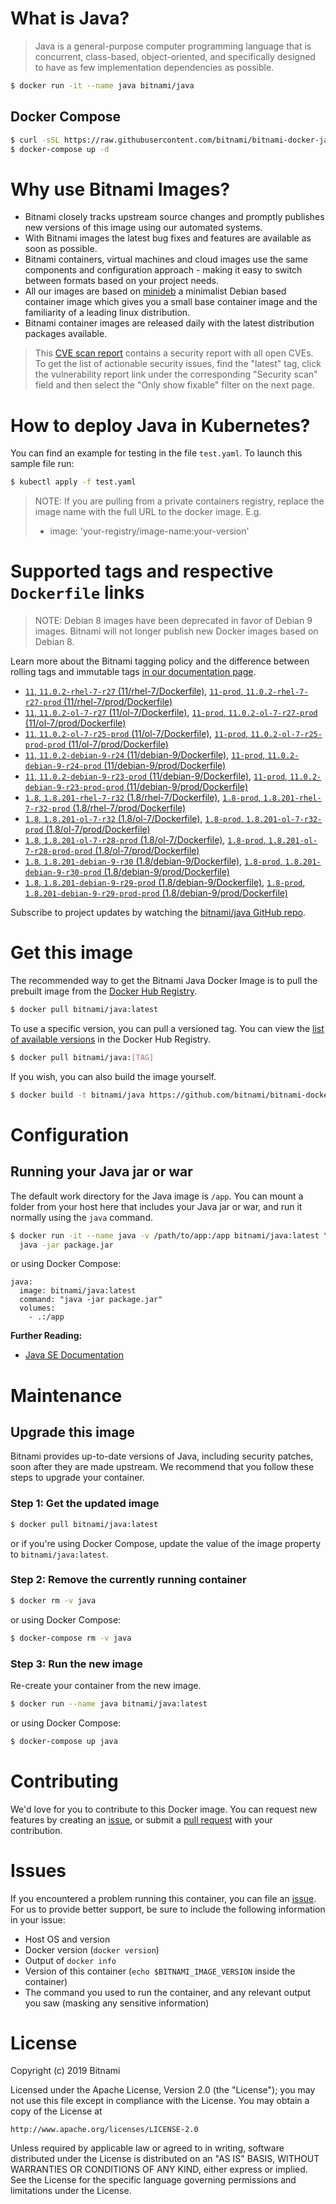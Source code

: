 # What is Java?

> Java is a general-purpose computer programming language that is concurrent, class-based, object-oriented, and specifically designed to have as few implementation dependencies as possible.

```bash
$ docker run -it --name java bitnami/java
```

## Docker Compose

```bash
$ curl -sSL https://raw.githubusercontent.com/bitnami/bitnami-docker-java/master/docker-compose.yml > docker-compose.yml
$ docker-compose up -d
```

# Why use Bitnami Images?

* Bitnami closely tracks upstream source changes and promptly publishes new versions of this image using our automated systems.
* With Bitnami images the latest bug fixes and features are available as soon as possible.
* Bitnami containers, virtual machines and cloud images use the same components and configuration approach - making it easy to switch between formats based on your project needs.
* All our images are based on [minideb](https://github.com/bitnami/minideb) a minimalist Debian based container image which gives you a small base container image and the familiarity of a leading linux distribution.
* Bitnami container images are released daily with the latest distribution packages available.


> This [CVE scan report](https://quay.io/repository/bitnami/java?tab=tags) contains a security report with all open CVEs. To get the list of actionable security issues, find the "latest" tag, click the vulnerability report link under the corresponding "Security scan" field and then select the "Only show fixable" filter on the next page.

# How to deploy Java in Kubernetes?

You can find an example for testing in the file `test.yaml`. To launch this sample file run:

```bash
$ kubectl apply -f test.yaml
```

> NOTE: If you are pulling from a private containers registry, replace the image name with the full URL to the docker image. E.g.
>
> - image: 'your-registry/image-name:your-version'

# Supported tags and respective `Dockerfile` links

> NOTE: Debian 8 images have been deprecated in favor of Debian 9 images. Bitnami will not longer publish new Docker images based on Debian 8.

Learn more about the Bitnami tagging policy and the difference between rolling tags and immutable tags [in our documentation page](https://docs.bitnami.com/containers/how-to/understand-rolling-tags-containers/).


- [`11`, `11.0.2-rhel-7-r27` (11/rhel-7/Dockerfile)](https://github.com/bitnami/bitnami-docker-java/blob/11.0.2-rhel-7-r27/11/rhel-7/Dockerfile), [`11-prod`, `11.0.2-rhel-7-r27-prod` (11/rhel-7/prod/Dockerfile)](https://github.com/bitnami/bitnami-docker-java/blob/11.0.2-rhel-7-r27/11/rhel-7/prod/Dockerfile)
- [`11`, `11.0.2-ol-7-r27` (11/ol-7/Dockerfile)](https://github.com/bitnami/bitnami-docker-java/blob/11.0.2-ol-7-r27/11/ol-7/Dockerfile), [`11-prod`, `11.0.2-ol-7-r27-prod` (11/ol-7/prod/Dockerfile)](https://github.com/bitnami/bitnami-docker-java/blob/11.0.2-ol-7-r27/11/ol-7/prod/Dockerfile)
- [`11`, `11.0.2-ol-7-r25-prod` (11/ol-7/Dockerfile)](https://github.com/bitnami/bitnami-docker-java/blob/11.0.2-ol-7-r25-prod/11/ol-7/Dockerfile), [`11-prod`, `11.0.2-ol-7-r25-prod-prod` (11/ol-7/prod/Dockerfile)](https://github.com/bitnami/bitnami-docker-java/blob/11.0.2-ol-7-r25-prod/11/ol-7/prod/Dockerfile)
- [`11`, `11.0.2-debian-9-r24` (11/debian-9/Dockerfile)](https://github.com/bitnami/bitnami-docker-java/blob/11.0.2-debian-9-r24/11/debian-9/Dockerfile), [`11-prod`, `11.0.2-debian-9-r24-prod` (11/debian-9/prod/Dockerfile)](https://github.com/bitnami/bitnami-docker-java/blob/11.0.2-debian-9-r24/11/debian-9/prod/Dockerfile)
- [`11`, `11.0.2-debian-9-r23-prod` (11/debian-9/Dockerfile)](https://github.com/bitnami/bitnami-docker-java/blob/11.0.2-debian-9-r23-prod/11/debian-9/Dockerfile), [`11-prod`, `11.0.2-debian-9-r23-prod-prod` (11/debian-9/prod/Dockerfile)](https://github.com/bitnami/bitnami-docker-java/blob/11.0.2-debian-9-r23-prod/11/debian-9/prod/Dockerfile)
- [`1.8`, `1.8.201-rhel-7-r32` (1.8/rhel-7/Dockerfile)](https://github.com/bitnami/bitnami-docker-java/blob/1.8.201-rhel-7-r32/1.8/rhel-7/Dockerfile), [`1.8-prod`, `1.8.201-rhel-7-r32-prod` (1.8/rhel-7/prod/Dockerfile)](https://github.com/bitnami/bitnami-docker-java/blob/1.8.201-rhel-7-r32/1.8/rhel-7/prod/Dockerfile)
- [`1.8`, `1.8.201-ol-7-r32` (1.8/ol-7/Dockerfile)](https://github.com/bitnami/bitnami-docker-java/blob/1.8.201-ol-7-r32/1.8/ol-7/Dockerfile), [`1.8-prod`, `1.8.201-ol-7-r32-prod` (1.8/ol-7/prod/Dockerfile)](https://github.com/bitnami/bitnami-docker-java/blob/1.8.201-ol-7-r32/1.8/ol-7/prod/Dockerfile)
- [`1.8`, `1.8.201-ol-7-r28-prod` (1.8/ol-7/Dockerfile)](https://github.com/bitnami/bitnami-docker-java/blob/1.8.201-ol-7-r28-prod/1.8/ol-7/Dockerfile), [`1.8-prod`, `1.8.201-ol-7-r28-prod-prod` (1.8/ol-7/prod/Dockerfile)](https://github.com/bitnami/bitnami-docker-java/blob/1.8.201-ol-7-r28-prod/1.8/ol-7/prod/Dockerfile)
- [`1.8`, `1.8.201-debian-9-r30` (1.8/debian-9/Dockerfile)](https://github.com/bitnami/bitnami-docker-java/blob/1.8.201-debian-9-r30/1.8/debian-9/Dockerfile), [`1.8-prod`, `1.8.201-debian-9-r30-prod` (1.8/debian-9/prod/Dockerfile)](https://github.com/bitnami/bitnami-docker-java/blob/1.8.201-debian-9-r30/1.8/debian-9/prod/Dockerfile)
- [`1.8`, `1.8.201-debian-9-r29-prod` (1.8/debian-9/Dockerfile)](https://github.com/bitnami/bitnami-docker-java/blob/1.8.201-debian-9-r29-prod/1.8/debian-9/Dockerfile), [`1.8-prod`, `1.8.201-debian-9-r29-prod-prod` (1.8/debian-9/prod/Dockerfile)](https://github.com/bitnami/bitnami-docker-java/blob/1.8.201-debian-9-r29-prod/1.8/debian-9/prod/Dockerfile)

Subscribe to project updates by watching the [bitnami/java GitHub repo](https://github.com/bitnami/bitnami-docker-java).

# Get this image

The recommended way to get the Bitnami Java Docker Image is to pull the prebuilt image from the [Docker Hub Registry](https://hub.docker.com/r/bitnami/java).

```bash
$ docker pull bitnami/java:latest
```

To use a specific version, you can pull a versioned tag. You can view the [list of available versions](https://hub.docker.com/r/bitnami/java/tags/) in the Docker Hub Registry.

```bash
$ docker pull bitnami/java:[TAG]
```

If you wish, you can also build the image yourself.

```bash
$ docker build -t bitnami/java https://github.com/bitnami/bitnami-docker-java.git
```

# Configuration

## Running your Java jar or war

The default work directory for the Java image is `/app`. You can mount a folder from your host here that includes your Java jar or war, and run it normally using the `java` command.

```bash
$ docker run -it --name java -v /path/to/app:/app bitnami/java:latest \
  java -jar package.jar
```

or using Docker Compose:

```
java:
  image: bitnami/java:latest
  command: "java -jar package.jar"
  volumes:
    - .:/app
```

**Further Reading:**

  - [Java SE Documentation](https://docs.oracle.com/javase/8/docs/api/)

# Maintenance

## Upgrade this image

Bitnami provides up-to-date versions of Java, including security patches, soon after they are made upstream. We recommend that you follow these steps to upgrade your container.

### Step 1: Get the updated image

```bash
$ docker pull bitnami/java:latest
```

or if you're using Docker Compose, update the value of the image property to `bitnami/java:latest`.

### Step 2: Remove the currently running container

```bash
$ docker rm -v java
```

or using Docker Compose:

```bash
$ docker-compose rm -v java
```

### Step 3: Run the new image

Re-create your container from the new image.

```bash
$ docker run --name java bitnami/java:latest
```

or using Docker Compose:

```bash
$ docker-compose up java
```

# Contributing

We'd love for you to contribute to this Docker image. You can request new features by creating an [issue](https://github.com/bitnami/bitnami-docker-java/issues), or submit a [pull request](https://github.com/bitnami/bitnami-docker-java/pulls) with your contribution.

# Issues

If you encountered a problem running this container, you can file an [issue](https://github.com/bitnami/bitnami-docker-java/issues). For us to provide better support, be sure to include the following information in your issue:

- Host OS and version
- Docker version (`docker version`)
- Output of `docker info`
- Version of this container (`echo $BITNAMI_IMAGE_VERSION` inside the container)
- The command you used to run the container, and any relevant output you saw (masking any sensitive
information)

# License

Copyright (c) 2019 Bitnami

Licensed under the Apache License, Version 2.0 (the "License");
you may not use this file except in compliance with the License.
You may obtain a copy of the License at

    http://www.apache.org/licenses/LICENSE-2.0

Unless required by applicable law or agreed to in writing, software
distributed under the License is distributed on an "AS IS" BASIS,
WITHOUT WARRANTIES OR CONDITIONS OF ANY KIND, either express or implied.
See the License for the specific language governing permissions and
limitations under the License.

